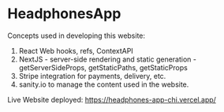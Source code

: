 # HeadphonesApp

Concepts used in developing this website: 
1. React Web hooks, refs, ContextAPI
2.  NextJS - server-side rendering and static generation - getServerSideProps, getStaticPaths, getStaticProps
3.  Stripe integration for payments, delivery, etc.
4.  sanity.io to manage the content used in the website.

Live Website deployed: https://headphones-app-chi.vercel.app/


